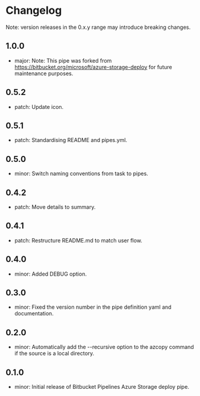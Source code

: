 # Changelog
Note: version releases in the 0.x.y range may introduce breaking changes.

## 1.0.0

- major: Note: This pipe was forked from https://bitbucket.org/microsoft/azure-storage-deploy for future maintenance purposes.

## 0.5.2

- patch: Update icon.

## 0.5.1

- patch: Standardising README and pipes.yml.

## 0.5.0

- minor: Switch naming conventions from task to pipes.

## 0.4.2

- patch: Move details to summary.

## 0.4.1

- patch: Restructure README.md to match user flow.

## 0.4.0

- minor: Added DEBUG option.

## 0.3.0

- minor: Fixed the version number in the pipe definition yaml and documentation.

## 0.2.0

- minor: Automatically add the --recursive option to the azcopy command if the source is a local directory.

## 0.1.0

- minor: Initial release of Bitbucket Pipelines Azure Storage deploy pipe.

